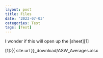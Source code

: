 ```yaml
---
layout: post
title: Files
date: '2023-07-03'
categories: Test
tags: [Test]
---
```


I wonder if this will open up the [sheet][1]

[1]:{{ site.url }}_download/ASW_Averages.xlsx
